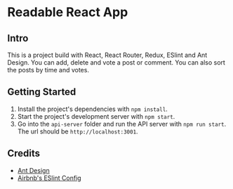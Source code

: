 # Readable React App

## Intro

This is a project build with React, React Router, Redux, ESlint and Ant Design. You can add, delete and vote a post or comment. You can also sort the posts by time and votes.

## Getting Started

1. Install the project's dependencies with `npm install`.
2. Start the project's development server with `npm start`.
3. Go into the `api-server` folder and run the API server with `npm run start`. The url should be `http://localhost:3001`.

## Credits

* [Ant Design](https://github.com/ant-design/)
* [Airbnb's ESlint Config](https://github.com/airbnb/javascript/tree/master/packages/eslint-config-airbnb)
